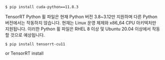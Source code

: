 

```shell
$ pip install cuda-python==11.8.3
```

TensorRT Python 휠 파일은 현재 Python 버전 3.8~3.12만 지원하며 다른 Python 버전에서는 작동하지 않습니다. 
현재는 Linux 운영 체제와 x86_64 CPU 아키텍처만 지원됩니다. 
이러한 Python 휠 파일은 RHEL 8 이상 및 Ubuntu 20.04 이상에서 작동할 것으로 예상됩니다.

```shell
$ pip install tensorrt-cu11
```
or 
TensorRT install